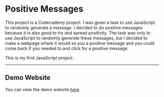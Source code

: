 # Positive Messages 
This project is a Codecademy project. I was given a task to use JavaScript to randomly generate a message. I decided to do positive messages because it is also good to try and spread positivity. The task was only to use JavaScript to randomly generate these messages, but I decided to make a webpage where it would so you a positive message and you could come back if you needed to and click for a positive message.

This is my first JavaScript project.

---

## Demo Website 

You can view the demo website [here](https://ethanhunter7.github.io/Positive-Messages/)